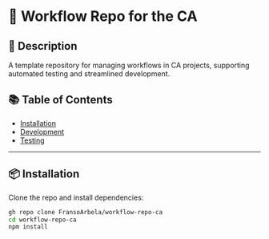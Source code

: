 # 🚀 Workflow Repo for the CA

## 📖 Description 
A template repository for managing workflows in CA projects, supporting automated testing and streamlined development.

## 📚 Table of Contents
- [Installation](#-installation)
- [Development](#-development)
- [Testing](#-testing)

---

## 📦 Installation

Clone the repo and install dependencies:

```bash
gh repo clone FransoArbela/workflow-repo-ca
cd workflow-repo-ca
npm install
